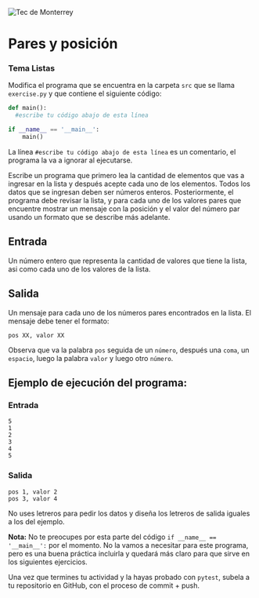 ![Tec de Monterrey](../../images/logotecmty.png)
# Pares y posición
### Tema Listas

Modifica el programa que se encuentra en la carpeta `src` que se llama `exercise.py` y que contiene el siguiente código:

```python
def main():
  #escribe tu código abajo de esta línea

if __name__ == '__main__':
    main()
```

La línea `#escribe tu código abajo de esta línea` es un comentario, el programa la va a ignorar al ejecutarse.

Escribe un programa que primero lea la cantidad de elementos que vas a ingresar en la lista y después acepte cada uno de los elementos. Todos los datos que se ingresan deben ser números enteros.
Posteriormente, el programa debe revisar la lista, y para cada uno de los valores pares que encuentre mostrar un mensaje con la posición y el valor del número par usando un formato que se describe más adelante.

## Entrada
Un número entero que representa la cantidad de valores que tiene la lista, asi como cada uno de los valores de la lista.

## Salida
Un mensaje para cada uno de los números pares encontrados en la lista. El mensaje debe tener el formato:
```
pos XX, valor XX
```
Observa que va la palabra ``pos`` seguida de un ``número``, después una ``coma``, un `espacio`, luego la palabra ``valor`` y luego otro ``número``. 
 
## Ejemplo de ejecución del programa:
### Entrada
```
5
1
2
3
4
5
```
### Salida
```
pos 1, valor 2
pos 3, valor 4
```
No uses letreros para pedir los datos y diseña los letreros de salida iguales a los del ejemplo.

**Nota:** No te preocupes por esta parte del código `if __name__ == '__main__':` por el momento. No la vamos a necesitar para este programa, pero es una buena práctica incluirla y quedará más claro para que sirve en los siguientes ejercicios.

Una vez que termines tu actividad y la hayas probado con `pytest`, subela a tu repositorio en GitHub, con el proceso de commit + push.
